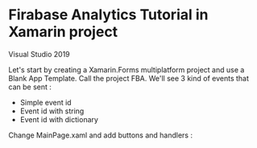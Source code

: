 # Firabase Analytics Tutorial in Xamarin project

Visual Studio 2019

Let's start by creating a Xamarin.Forms multiplatform project and use a Blank App Template. Call the project FBA. We'll see 3 kind of events that can be sent :
- Simple event id
- Event id with string
- Event id with dictionary

Change MainPage.xaml and add buttons and handlers :



